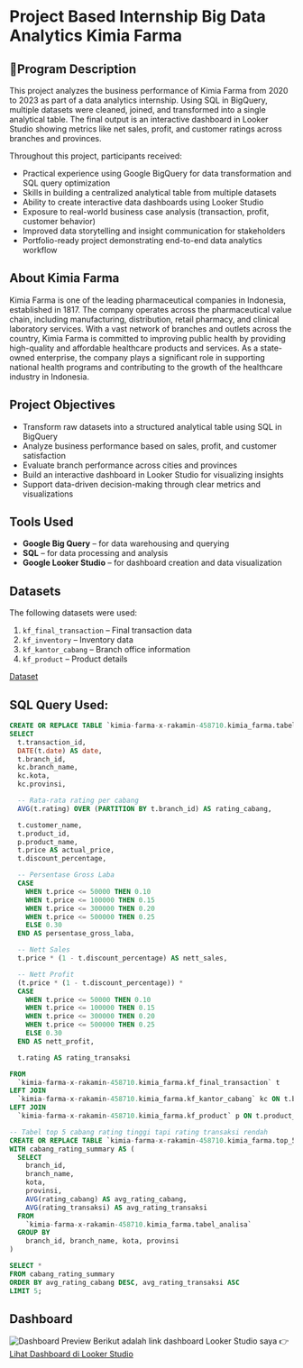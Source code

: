 # Project Based Internship Big Data Analytics Kimia Farma

## 📌Program Description
This project analyzes the business performance of Kimia Farma from 2020 to 2023 as part of a data analytics internship. Using SQL in BigQuery, multiple datasets were cleaned, joined, and transformed into a single analytical table. The final output is an interactive dashboard in Looker Studio showing metrics like net sales, profit, and customer ratings across branches and provinces.

Throughout this project, participants received:
- Practical experience using Google BigQuery for data transformation and SQL query optimization
- Skills in building a centralized analytical table from multiple datasets
- Ability to create interactive data dashboards using Looker Studio
- Exposure to real-world business case analysis (transaction, profit, customer behavior)
- Improved data storytelling and insight communication for stakeholders
- Portfolio-ready project demonstrating end-to-end data analytics workflow

## About Kimia Farma
Kimia Farma is one of the leading pharmaceutical companies in Indonesia, established in 1817. The company operates across the pharmaceutical value chain, including manufacturing, distribution, retail pharmacy, and clinical laboratory services. With a vast network of branches and outlets across the country, Kimia Farma is committed to improving public health by providing high-quality and affordable healthcare products and services. As a state-owned enterprise, the company plays a significant role in supporting national health programs and contributing to the growth of the healthcare industry in Indonesia.

## Project Objectives
- Transform raw datasets into a structured analytical table using SQL in BigQuery
- Analyze business performance based on sales, profit, and customer satisfaction
- Evaluate branch performance across cities and provinces
- Build an interactive dashboard in Looker Studio for visualizing insights
- Support data-driven decision-making through clear metrics and visualizations

## Tools Used
- **Google Big Query** – for data warehousing and querying
- **SQL** – for data processing and analysis
- **Google Looker Studio** – for dashboard creation and data visualization

## Datasets
The following datasets were used:
1. `kf_final_transaction` – Final transaction data
2. `kf_inventory` – Inventory data
3. `kf_kantor_cabang` – Branch office information
4. `kf_product` – Product details

[Dataset](https://drive.google.com/drive/folders/12yJjYMFnsrZbYuLcb4RNjGUdItXsRoL1?usp=sharing)

## SQL Query Used:
```sql
CREATE OR REPLACE TABLE `kimia-farma-x-rakamin-458710.kimia_farma.tabel_analisa` AS
SELECT
  t.transaction_id,
  DATE(t.date) AS date,
  t.branch_id,
  kc.branch_name,
  kc.kota,
  kc.provinsi,

  -- Rata-rata rating per cabang
  AVG(t.rating) OVER (PARTITION BY t.branch_id) AS rating_cabang,

  t.customer_name,
  t.product_id,
  p.product_name,
  t.price AS actual_price,
  t.discount_percentage,

  -- Persentase Gross Laba
  CASE
    WHEN t.price <= 50000 THEN 0.10
    WHEN t.price <= 100000 THEN 0.15
    WHEN t.price <= 300000 THEN 0.20
    WHEN t.price <= 500000 THEN 0.25
    ELSE 0.30
  END AS persentase_gross_laba,

  -- Nett Sales
  t.price * (1 - t.discount_percentage) AS nett_sales,

  -- Nett Profit
  (t.price * (1 - t.discount_percentage)) *
  CASE
    WHEN t.price <= 50000 THEN 0.10
    WHEN t.price <= 100000 THEN 0.15
    WHEN t.price <= 300000 THEN 0.20
    WHEN t.price <= 500000 THEN 0.25
    ELSE 0.30
  END AS nett_profit,

  t.rating AS rating_transaksi

FROM
  `kimia-farma-x-rakamin-458710.kimia_farma.kf_final_transaction` t
LEFT JOIN
  `kimia-farma-x-rakamin-458710.kimia_farma.kf_kantor_cabang` kc ON t.branch_id = kc.branch_id
LEFT JOIN
  `kimia-farma-x-rakamin-458710.kimia_farma.kf_product` p ON t.product_id = p.product_id;

-- Tabel top 5 cabang rating tinggi tapi rating transaksi rendah
CREATE OR REPLACE TABLE `kimia-farma-x-rakamin-458710.kimia_farma.top_5_rating_cabang_bingung` AS
WITH cabang_rating_summary AS (
  SELECT
    branch_id,
    branch_name,
    kota,
    provinsi,
    AVG(rating_cabang) AS avg_rating_cabang,
    AVG(rating_transaksi) AS avg_rating_transaksi
  FROM
    `kimia-farma-x-rakamin-458710.kimia_farma.tabel_analisa`
  GROUP BY
    branch_id, branch_name, kota, provinsi
)

SELECT *
FROM cabang_rating_summary
ORDER BY avg_rating_cabang DESC, avg_rating_transaksi ASC
LIMIT 5;
```

## Dashboard
![Dashboard Preview]([https://link-to-your-image.com/dashboard.png](https://drive.google.com/file/d/1pIVCnkvhPy5gfIA79xpl9tTjcScp6uX1/view?usp=sharing))
Berikut adalah link dashboard Looker Studio saya
👉 [Lihat Dashboard di Looker Studio](https://lookerstudio.google.com/reporting/b01b9660-4d3a-4097-8657-13034449d752)
